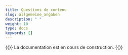 ```yaml
---
title: Questions de contenu 
slug: allgemeine_angaben
description: " "
weight: 10
type: docs
keywords: []
---
```


{{<alert color="info">}}
La documentation est en cours de construction.
{{</alert>}}